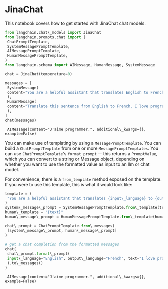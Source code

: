 # JinaChat

This notebook covers how to get started with JinaChat chat models.

```python
from langchain.chat\_models import JinaChat  
from langchain.prompts.chat import (  
 ChatPromptTemplate,  
 SystemMessagePromptTemplate,  
 AIMessagePromptTemplate,  
 HumanMessagePromptTemplate,  
)  
from langchain.schema import AIMessage, HumanMessage, SystemMessage  

```

```python
chat = JinaChat(temperature=0)  

```

```python
messages = [  
 SystemMessage(  
 content="You are a helpful assistant that translates English to French."  
 ),  
 HumanMessage(  
 content="Translate this sentence from English to French. I love programming."  
 ),  
]  
chat(messages)  

```

```text
 AIMessage(content="J'aime programmer.", additional\_kwargs={}, example=False)  

```

You can make use of templating by using a `MessagePromptTemplate`. You can build a `ChatPromptTemplate` from one or more `MessagePromptTemplates`. You can use `ChatPromptTemplate`'s `format_prompt` -- this returns a `PromptValue`, which you can convert to a string or Message object, depending on whether you want to use the formatted value as input to an llm or chat model.

For convenience, there is a `from_template` method exposed on the template. If you were to use this template, this is what it would look like:

```python
template = (  
 "You are a helpful assistant that translates {input\_language} to {output\_language}."  
)  
system\_message\_prompt = SystemMessagePromptTemplate.from\_template(template)  
human\_template = "{text}"  
human\_message\_prompt = HumanMessagePromptTemplate.from\_template(human\_template)  

```

```python
chat\_prompt = ChatPromptTemplate.from\_messages(  
 [system\_message\_prompt, human\_message\_prompt]  
)  
  
# get a chat completion from the formatted messages  
chat(  
 chat\_prompt.format\_prompt(  
 input\_language="English", output\_language="French", text="I love programming."  
 ).to\_messages()  
)  

```

```text
 AIMessage(content="J'aime programmer.", additional\_kwargs={}, example=False)  

```
